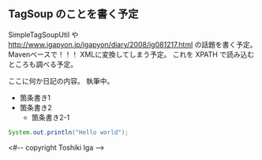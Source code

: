 ## TagSoup のことを書く予定

SimpleTagSoupUtil や 
http://www.igapyon.jp/igapyon/diary/2008/ig081217.html
の話題を書く予定。Mavenベースで！！！
XMLに変換してしまう予定。
これを XPATH で読み込むところも調べる予定。

ここに何か日記の内容。
執筆中。

* 箇条書き1
* 箇条書き2
  * 箇条書き2-1

```java:Hello.java
System.out.println("Hello world");
```

<#-- copyright Toshiki Iga -->
